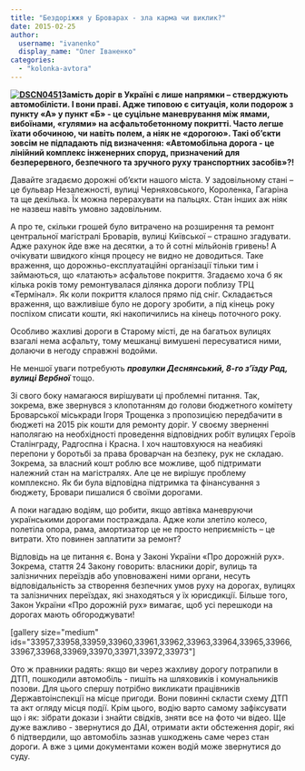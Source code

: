 ```yaml
---
title: "Бездоріжжя у Броварах - зла карма чи виклик?"
date: 2015-02-25
author: 
  username: "ivanenko"
  display_name: "Олег Іваненко"
categories: 
  - "kolonka-avtora"
---
```


**[![DSCN0451](https://mpz.brovary.org/wp-content/uploads/2015/02/DSCN0451.jpg)](https://mpz.brovary.org/wp-content/uploads/2015/02/DSCN0451.jpg)Замість доріг в Україні є лише напрямки – стверджують автомобілісти. І вони праві. Адже типовою є ситуація, коли подорож з пункту «А» у пункт «Б» - це суцільне маневрування між ямами, вибоїнами, «гулями» на асфальтобетонному покритті. Часто легше їхати обочиною, чи навіть полем, а ніяк не «дорогою». Такі об’єкти зовсім не підпадають під визначення: «Автомобільна дорога - це лінійний комплекс інженерних споруд, призначений для безперервного, безпечного та зручного руху транспортних засобів»?!**

Давайте згадаємо дорожні об’єкти нашого міста. У задовільному стані – це бульвар Незалежності, вулиці Черняховського, Короленка, Гагаріна та ще декілька. Їх можна перерахувати на пальцях. Стан інших аж ніяк не назвеш навіть умовно задовільним.

А про те, скільки грошей було витрачено на розширення та ремонт центральної магістралі Броварів, вулиці Київської – страшно згадувати. Адже рахунок йде вже на десятки, а то й сотні мільйонів гривень! А очікувати швидкого кінця процесу не видно не доводиться. Таке враження, що дорожньо-експлуатаційні організації тільки тим і займаються, що «латають» асфальтове покриття. Згадаємо хоча б як кілька років тому ремонтувалася ділянка дороги поблизу ТРЦ «Термінал». Як коли покриття клалося прямо під сніг. Складається враження, що важливіше було не дорогу зробити, а під кінець року поспіхом списати кошти, які накопичились на кінець поточного року.

Особливо жахливі дороги в Старому місті, де на багатьох вулицях взагалі нема асфальту, тому мешканці вимушені пересуватися ними, долаючи в негоду справжні водойми.

Не меншої уваги потребують _**провулки Деснянський, 8-го з’їзду Рад, вулиці Вербної**_ тощо.

Зі свого боку намагаюся вирішувати ці проблемні питання. Так, зокрема, вже звернувся з клопотанням до голови бюджетного комітету Броварської міськради Ігоря Трощенка з пропозицією передбачити в бюджеті на 2015 рік кошти для ремонту доріг. У своєму зверненні наполягаю на необхідності проведення відповідних робіт вулицях Героїв Сталінграду, Радгоспна і Красна. І хоч наштовхуюся на неабиякі перепони у боротьбі за права броварчан на безпеку, рук не складаю. Зокрема, за власний кошт роблю все можливе, щоб підтримати належний стан на магістралях. Але це не вирішує проблему комплексно. Як би була відповідна підтримка та фінансування з бюджету, Бровари пишалися б своїми дорогами.

А поки нагадаю водіям, що робити, якщо автівка маневруючи українськими дорогами постраждала. Адже коли злетіло колесо, полетіла опора, рама, амортизатор це не просто неприємність – це витрати. Хто повинен заплатити за ремонт?

Відповідь на це питання є. Вона у Законі України «Про дорожній рух». Зокрема, стаття 24 Закону говорить: власники доріг, вулиць та залізничних переїздів або уповноважені ними органи, несуть відповідальність за створення безпечних умов руху на дорогах, вулицях та залізничних переїздах, які знаходяться у їх юрисдикції. Більше того, Закон України «Про дорожній рух» вимагає, щоб усі перешкоди на дорогах мають обгороджувати!

\[gallery size="medium" ids="33957,33958,33959,33960,33961,33962,33963,33964,33965,33966,33967,33968,33969,33970,33971,33972,33973"\]

Ото ж правники радять: якщо ви через жахливу дорогу потрапили в ДТП, пошкодили автомобіль - пишіть на шляховиків і комунальників позови. Для цього спершу потрібно викликати працівників Державтоінспекції на місце пригоди. Вони повинні скласти схему ДТП та акт огляду місця події. Крім цього, водію варто самому зафіксувати що і як: зібрати докази і знайти свідків, зняти все на фото чи відео. Ще дуже важливо - звернутися до ДАІ, отримати акти обстеження доріг, які б підтвердили, що автомобіль зазнав ушкоджень саме через стан дороги. А вже з цими документами кожен водій може звернутися до суду.
